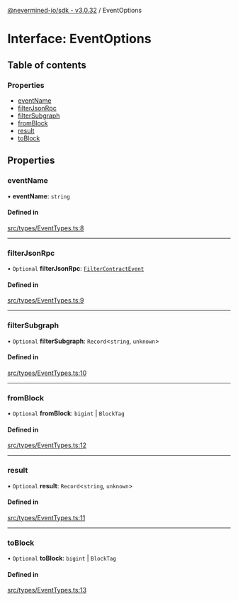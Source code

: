 [@nevermined-io/sdk - v3.0.32](../code-reference.md) / EventOptions

# Interface: EventOptions

## Table of contents

### Properties

- [eventName](EventOptions.md#eventname)
- [filterJsonRpc](EventOptions.md#filterjsonrpc)
- [filterSubgraph](EventOptions.md#filtersubgraph)
- [fromBlock](EventOptions.md#fromblock)
- [result](EventOptions.md#result)
- [toBlock](EventOptions.md#toblock)

## Properties

### eventName

• **eventName**: `string`

#### Defined in

[src/types/EventTypes.ts:8](https://github.com/nevermined-io/sdk-js/blob/aebb2d7041e6f22aa25122a9a516bc8a7030d8ab/src/types/EventTypes.ts#L8)

---

### filterJsonRpc

• `Optional` **filterJsonRpc**: [`FilterContractEvent`](FilterContractEvent.md)

#### Defined in

[src/types/EventTypes.ts:9](https://github.com/nevermined-io/sdk-js/blob/aebb2d7041e6f22aa25122a9a516bc8a7030d8ab/src/types/EventTypes.ts#L9)

---

### filterSubgraph

• `Optional` **filterSubgraph**: `Record`\<`string`, `unknown`\>

#### Defined in

[src/types/EventTypes.ts:10](https://github.com/nevermined-io/sdk-js/blob/aebb2d7041e6f22aa25122a9a516bc8a7030d8ab/src/types/EventTypes.ts#L10)

---

### fromBlock

• `Optional` **fromBlock**: `bigint` \| `BlockTag`

#### Defined in

[src/types/EventTypes.ts:12](https://github.com/nevermined-io/sdk-js/blob/aebb2d7041e6f22aa25122a9a516bc8a7030d8ab/src/types/EventTypes.ts#L12)

---

### result

• `Optional` **result**: `Record`\<`string`, `unknown`\>

#### Defined in

[src/types/EventTypes.ts:11](https://github.com/nevermined-io/sdk-js/blob/aebb2d7041e6f22aa25122a9a516bc8a7030d8ab/src/types/EventTypes.ts#L11)

---

### toBlock

• `Optional` **toBlock**: `bigint` \| `BlockTag`

#### Defined in

[src/types/EventTypes.ts:13](https://github.com/nevermined-io/sdk-js/blob/aebb2d7041e6f22aa25122a9a516bc8a7030d8ab/src/types/EventTypes.ts#L13)
